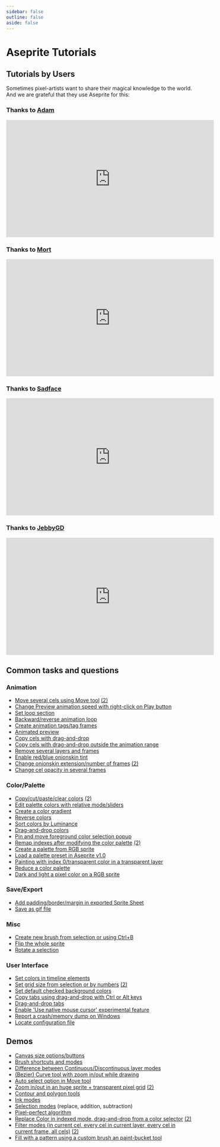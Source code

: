 ```yaml
---
sidebar: false
outline: false
aside: false
---
```

# Aseprite Tutorials

## Tutorials by Users

Sometimes pixel-artists want to share their magical knowledge to the
world. And we are grateful that they use Aseprite for this:

<div class="row">
  <div class="col-md-6">
    <h3>Thanks to <a href="https://twitter.com/AdamCYounis">Adam</a></h3>
    <iframe width="560" height="315" src="https://www.youtube.com/embed/59Y6OTzNrhk" frameborder="0" allow="accelerometer; autoplay; clipboard-write; encrypted-media; gyroscope; picture-in-picture" allowfullscreen></iframe>
  </div>
  <div class="col-md-6">
   <h3>Thanks to <a href="https://twitter.com/mnrART">Mort</a></h3>
   <iframe width="560" height="315" src="https://www.youtube.com/embed/Md6W79jtLJM" frameborder="0" allowfullscreen></iframe>
  </div>
</div>
<div class="row">
  <div class="col-md-6">
   <h3>Thanks to <a href="https://www.youtube.com/c/SadfaceRL">Sadface</a></h3>
   <iframe width="560" height="315" src="https://www.youtube.com/embed/videoseries?list=PLiWR21Q_oRcwK12QJGxWpUTy_QoPE1lTM" title="YouTube video player" frameborder="0" allow="accelerometer; autoplay; clipboard-write; encrypted-media; gyroscope; picture-in-picture" allowfullscreen></iframe>
  </div>
  <div class="col-md-6">
    <h3>Thanks to <a href="https://www.youtube.com/channel/UCdpT9OXQsizXnc6vkhtvgEg">JebbyGD</a></h3>
    <iframe width="560" height="315" src="https://www.youtube.com/embed/videoseries?list=PLPHvHCBMlIQ0FEEh0QM7MZlnVMoRGgUql" frameborder="0" allowfullscreen></iframe>
  </div>
</div>

## Common tasks and questions

### Animation

  * [Move several cels using Move tool](http://imgur.com/sG8dGbN) [(2)](http://imgur.com/jNSwKmL)
  * [Change Preview animation speed with right-click on Play button](http://imgur.com/wD1aoDM)
  * [Set loop section](http://imgur.com/Zffmgm8)
  * [Backward/reverse animation loop](https://www.youtube.com/watch?v=E-mI679DVBk)
  * [Create animation tags/tag frames](http://imgur.com/t3ZGRzw)
  * [Animated preview](http://imgur.com/eRmPum3)
  * [Copy cels with drag-and-drop](http://imgur.com/c0lpNdz)
  * [Copy cels with drag-and-drop outside the animation range](http://imgur.com/OcIjFXQ)
  * [Remove several layers and frames](http://imgur.com/VYy7oi3)
  * [Enable red/blue onionskin tint](http://imgur.com/qJZiq82)
  * [Change onionskin extension/number of frames](http://imgur.com/hZyytnc) [(2)](http://imgur.com/cKZGGrb)
  * [Change cel opacity in several frames](http://imgur.com/7Ntp1eY)

### Color/Palette

  * [Copy/cut/paste/clear colors](http://imgur.com/YUq04tF) [(2)](http://imgur.com/O35BgGs)
  * [Edit palette colors with relative mode/sliders](http://imgur.com/IBIgdtv)
  * [Create a color gradient](http://imgur.com/SEDgZ94)
  * [Reverse colors](http://imgur.com/GwZHckb)
  * [Sort colors by Luminance](http://imgur.com/MngwkmP)
  * [Drag-and-drop colors](http://imgur.com/wmpuVaA)
  * [Pin and move foreground color selection popup](http://imgur.com/zZC0SGo)
  * [Remap indexes after modifying the color palette](http://imgur.com/1sXGP3o) [(2)](http://imgur.com/UlBnMTE)
  * [Create a palette from RGB sprite](http://imgur.com/5TPFdoe)
  * [Load a palette preset in Aseprite v1.0](http://imgur.com/nlLvOHv)
  * [Painting with index 0/transparent color in a transparent layer](http://imgur.com/9enwCxe)
  * [Reduce a color palette](http://imgur.com/IfrVyfd)
  * [Dark and light a pixel color on a RGB sprite](http://imgur.com/t8Z8d2N)

### Save/Export

  * [Add padding/border/margin in exported Sprite Sheet](http://imgur.com/19Dl9wJ)
  * [Save as gif file](http://imgur.com/Rmr3P1j)

### Misc

  * [Create new brush from selection or using Ctrl+B](http://imgur.com/2ke4Xgw)
  * [Flip the whole sprite](http://imgur.com/okxOor9)
  * [Rotate a selection](http://imgur.com/SDcDoYW)

### User Interface

  * [Set colors in timeline elements](https://www.youtube.com/watch?v=YLzI0CoGrNg)
  * [Set grid size from selection or by numbers](http://imgur.com/7zYjw1R) [(2)](http://imgur.com/cbdZp2x)
  * [Set default checked background colors](http://imgur.com/CmTVmCN)
  * [Copy tabs using drag-and-drop with Ctrl or Alt keys](http://imgur.com/RCOjyY8)
  * [Drag-and-drop tabs](http://imgur.com/WiXPPgg)
  * [Enable 'Use native mouse cursor' experimental feature](http://imgur.com/lO0OgBl)
  * [Report a crash/memory dump on Windows](http://imgur.com/9MTYI9k)
  * [Locate configuration file](http://imgur.com/PRZ4AaZ)

## Demos

* [Canvas size options/buttons](http://imgur.com/Jnkje0r)
* [Brush shortcuts and modes](http://imgur.com/jyP6H7g)
* [Difference between Continuous/Discontinuous layer modes](http://imgur.com/iAapATy)
* [(Bezier) Curve tool with zoom in/out while drawing](http://imgur.com/uGYfPxE)
* [Auto select option in Move tool](http://imgur.com/wnXpdwU)
* [Zoom in/out in an huge sprite + transparent pixel grid](http://imgur.com/UdXJMPr) [(2)](http://imgur.com/osjvyJ0)
* [Contour and polygon tools](http://imgur.com/5V0qOmj)
* [Ink modes](http://imgur.com/Kfi2WxF)
* [Selection modes](http://imgur.com/o7F4s6o) (replace, addition, subtraction)
* [Pixel-perfect algorithm](http://imgur.com/uiyzvcY)
* [Replace Color in indexed mode, drag-and-drop from a color selector](http://imgur.com/VAVpHUl) [(2)](http://imgur.com/yUBtO2u)
* [Filter modes (in current cel, every cel in current layer, every cel in current frame, all cels)](http://imgur.com/J6L5M5Q) [(2)](http://imgur.com/Zp1gANL)
* [Fill with a pattern using a custom brush an paint-bucket tool](http://imgur.com/zWaqLKJ)
